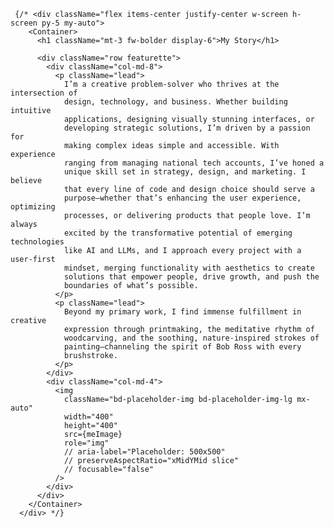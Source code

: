 <!-- {
/_ <div class="col-md-4">
<div class="content"> <a href="#">
<div class="content-overlay"></div> <img class="content-image" src="https://i.imgur.com/CS59IJZ.jpg">
<div class="content-details fadeIn-bottom">
<h3 class="content-title">Khumbu Valley Hotel</h3>
<p class="content-text"><i class="fa fa-map-marker"></i> Nepal</p>
</div>
</a> </div>
</div> _/
}

{/\* <h2 className="pt-5 fw-bolder">Probono Work</h2>

<hr className="featurette-divider"></hr>
<div className="row row-cols-1 row-cols-sm-2 row-cols-md-3 g-3">
  <div className="col">
<div className="overflow-hidden card g-0 border shadow-sm">                  <img
        className="bd-placeholder-img card-img-top"
        width="100%"
        height="225"
        src={background1}
        role="img"
        aria-label="Placeholder: Thumbnail"
        preserveAspectRatio="xMidYMid slice"
        focusable="false"
      />
      <div className="card-body">
        <h5 className="fw-semibold">Nikki Nails</h5>
        <p className="card-text">
          This is a wider card with supporting text below as a
          natural lead-in to additional content. This content is a
          little bit longer.
        </p>
        <div className="d-flex justify-content-between align-items-center">
          <div className="btn-group">
            <button
              type="button"
              className="btn btn-sm btn-outline-secondary"
            >
              View
            </button>
            <button
              type="button"
              className="btn btn-sm btn-outline-secondary"
            >
              Edit
            </button>
          </div>
          <small className="text-body-secondary">2024</small>
        </div>
      </div>
    </div>
  </div>

  <div className="col">
<div className="overflow-hidden card g-0 border shadow-sm">                  <img
        className="bd-placeholder-img card-img-top"
        width="100%"
        height="225"
        src={background1}
        role="img"
        aria-label="Placeholder: Thumbnail"
        preserveAspectRatio="xMidYMid slice"
        focusable="false"
      />
      <div className="card-body">
        <h5 className="fw-semibold">Real Talk</h5>
        <p className="card-text">
          This is a wider card with supporting text below as a
          natural lead-in to additional content. This content is a
          little bit longer.
        </p>
        <div className="d-flex justify-content-between align-items-center">
          <div className="btn-group">
            <button
              type="button"
              className="btn btn-sm btn-outline-secondary"
            >
              View
            </button>
            <button
              type="button"
              className="btn btn-sm btn-outline-secondary"
            >
              Edit
            </button>
          </div>
          <small className="text-body-secondary">2025</small>
        </div>
      </div>
    </div>
  </div>

  <div className="col">
<div className="overflow-hidden card g-0 border shadow-sm">                  <img
        className="bd-placeholder-img card-img-top"
        width="100%"
        height="225"
        src={background1}
        role="img"
        aria-label="Placeholder: Thumbnail"
        preserveAspectRatio="xMidYMid slice"
        focusable="false"
      />
      <div className="card-body">
        <h5 className="fw-semibold">Culture Corner</h5>
        <p className="card-text">
          This is a wider card with supporting text below as a
          natural lead-in to additional content. This content is a
          little bit longer.
        </p>
        <div className="d-flex justify-content-between align-items-center">
          <div className="btn-group">
            <button
              type="button"
              className="btn btn-sm btn-outline-secondary"
            >
              View
            </button>
            <button
              type="button"
              className="btn btn-sm btn-outline-secondary"
            >
              Edit
            </button>
          </div>
          <small className="text-body-secondary">2020</small>
        </div>
      </div>
    </div>
  </div>
</div> */} -->

     {/* <div className="flex items-center justify-center w-screen h-screen py-5 my-auto">
        <Container>
          <h1 className="mt-3 fw-bolder display-6">My Story</h1>

          <div className="row featurette">
            <div className="col-md-8">
              <p className="lead">
                I’m a creative problem-solver who thrives at the intersection of
                design, technology, and business. Whether building intuitive
                applications, designing visually stunning interfaces, or
                developing strategic solutions, I’m driven by a passion for
                making complex ideas simple and accessible. With experience
                ranging from managing national tech accounts, I’ve honed a
                unique skill set in strategy, design, and marketing. I believe
                that every line of code and design choice should serve a
                purpose—whether that’s enhancing the user experience, optimizing
                processes, or delivering products that people love. I’m always
                excited by the transformative potential of emerging technologies
                like AI and LLMs, and I approach every project with a user-first
                mindset, merging functionality with aesthetics to create
                solutions that empower people, drive growth, and push the
                boundaries of what’s possible.
              </p>
              <p className="lead">
                Beyond my primary work, I find immense fulfillment in creative
                expression through printmaking, the meditative rhythm of
                woodcarving, and the soothing, nature-inspired strokes of
                painting—channeling the spirit of Bob Ross with every
                brushstroke.
              </p>
            </div>
            <div className="col-md-4">
              <img
                className="bd-placeholder-img bd-placeholder-img-lg mx-auto"
                width="400"
                height="400"
                src={meImage}
                role="img"
                // aria-label="Placeholder: 500x500"
                // preserveAspectRatio="xMidYMid slice"
                // focusable="false"
              />
            </div>
          </div>
        </Container>
      </div> */}
